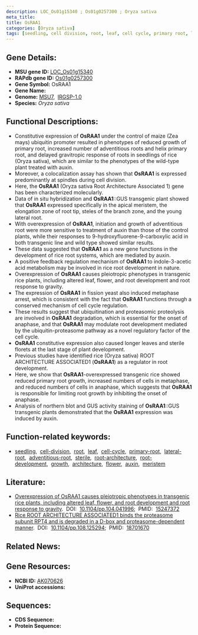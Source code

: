 ```yaml
---
description: LOC_Os01g15340 ; Os01g0257300 ; Oryza sativa
meta_title:
title: OsRAA1
categories: [Oryza sativa]
tags: [seedling, cell division, root, leaf, cell cycle, primary root, lateral root, adventitious root, sterile, root architecture, root development, growth, architecture, flower, auxin, meristem]
---
```


## Gene Details:
- **MSU gene ID:** [LOC_Os01g15340](http://rice.uga.edu/cgi-bin/ORF_infopage.cgi?orf=LOC_Os01g15340)  
- **RAPdb gene ID:** [Os01g0257300](https://rapdb.dna.affrc.go.jp/locus/?name=Os01g0257300)  
- **Gene Symbol:** OsRAA1
- **Gene Name:**
- **Genome:**  [MSU7](http://rice.uga.edu/),&nbsp;&nbsp;[IRGSP-1.0](https://rapdb.dna.affrc.go.jp/download/irgsp1.html)
- **Species:** *Oryza sativa*

## Functional Descriptions:
   - Constitutive expression of **OsRAA1** under the control of maize (Zea mays) ubiquitin promoter resulted in phenotypes of reduced growth of primary root, increased number of adventitious roots and helix primary root, and delayed gravitropic response of roots in seedlings of rice (Oryza sativa), which are similar to the phenotypes of the wild-type plant treated with auxin.
   - Moreover, a colocalization assay has shown that **OsRAA1** is expressed predominantly at spindles during cell division.
   - Here, the **OsRAA1** (Oryza sativa Root Architecture Associated 1) gene has been characterized molecularly.
   - Data of in situ hybridization and **OsRAA1**::GUS transgenic plant showed that **OsRAA1** expressed specifically in the apical meristem, the elongation zone of root tip, steles of the branch zone, and the young lateral root.
   - With overexpression of **OsRAA1**, initiation and growth of adventitious root were more sensitive to treatment of auxin than those of the control plants, while their responses to 9-hydroxyfluorene-9-carboxylic acid in both transgenic line and wild type showed similar results.
   - These data suggested that **OsRAA1** as a new gene functions in the development of rice root systems, which are mediated by auxin.
   - A positive feedback regulation mechanism of **OsRAA1** to indole-3-acetic acid metabolism may be involved in rice root development in nature.
   - Overexpression of **OsRAA1** causes pleiotropic phenotypes in transgenic rice plants, including altered leaf, flower, and root development and root response to gravity.
   - The expression of **OsRAA1** in fission yeast also induced metaphase arrest, which is consistent with the fact that **OsRAA1** functions through a conserved mechanism of cell cycle regulation.
   - These results suggest that ubiquitination and proteasomic proteolysis are involved in **OsRAA1** degradation, which is essential for the onset of anaphase, and that **OsRAA1** may modulate root development mediated by the ubiquitin-proteasome pathway as a novel regulatory factor of the cell cycle.
   - **OsRAA1** constitutive expression also caused longer leaves and sterile florets at the last stage of plant development.
   - Previous studies have identified rice (Oryza sativa) ROOT ARCHITECTURE ASSOCIATED1 (**OsRAA1**) as a regulator in root development.
   - Here, we show that **OsRAA1**-overexpressed transgenic rice showed reduced primary root growth, increased numbers of cells in metaphase, and reduced numbers of cells in anaphase, which suggests that **OsRAA1** is responsible for limiting root growth by inhibiting the onset of anaphase.
   - Analysis of northern blot and GUS activity staining of **OsRAA1**::GUS transgenic plants demonstrated that the **OsRAA1** expression was induced by auxin.

## Function-related keywords:
   - [seedling](/tags/seedling/),&nbsp;&nbsp;[cell-division](/tags/cell-division/),&nbsp;&nbsp;[root](/tags/root/),&nbsp;&nbsp;[leaf](/tags/leaf/),&nbsp;&nbsp;[cell-cycle](/tags/cell-cycle/),&nbsp;&nbsp;[primary-root](/tags/primary-root/),&nbsp;&nbsp;[lateral-root](/tags/lateral-root/),&nbsp;&nbsp;[adventitious-root](/tags/adventitious-root/),&nbsp;&nbsp;[sterile](/tags/sterile/),&nbsp;&nbsp;[root-architecture](/tags/root-architecture/),&nbsp;&nbsp;[root-development](/tags/root-development/),&nbsp;&nbsp;[growth](/tags/growth/),&nbsp;&nbsp;[architecture](/tags/architecture/),&nbsp;&nbsp;[flower](/tags/flower/),&nbsp;&nbsp;[auxin](/tags/auxin/),&nbsp;&nbsp;[meristem](/tags/meristem/)

## Literature:
   - [Overexpression of OsRAA1 causes pleiotropic phenotypes in transgenic rice plants, including altered leaf, flower, and root development and root response to gravity](https://www.doi.org/10.1104/pp.104.041996).&nbsp;&nbsp;DOI:&nbsp;&nbsp;[10.1104/pp.104.041996](https://www.doi.org/10.1104/pp.104.041996);&nbsp;&nbsp;PMID:&nbsp;&nbsp;[15247372](https://pubmed.ncbi.nlm.nih.gov/15247372/)
   - [Rice ROOT ARCHITECTURE ASSOCIATED1 binds the proteasome subunit RPT4 and is degraded in a D-box and proteasome-dependent manner](https://www.doi.org/10.1104/pp.108.125294).&nbsp;&nbsp;DOI:&nbsp;&nbsp;[10.1104/pp.108.125294](https://www.doi.org/10.1104/pp.108.125294);&nbsp;&nbsp;PMID:&nbsp;&nbsp;[18701670](https://pubmed.ncbi.nlm.nih.gov/18701670/)

## Related News:

## Gene Resources:
- **NCBI ID:**  [AK070626](http://www.ncbi.nlm.nih.gov/nuccore/AK070626)
- **UniProt accessions:** [](https://www.uniprot.org/uniprotkb//entry)

## Sequences:
- **CDS Sequence:**
- **Protein Sequence:**
